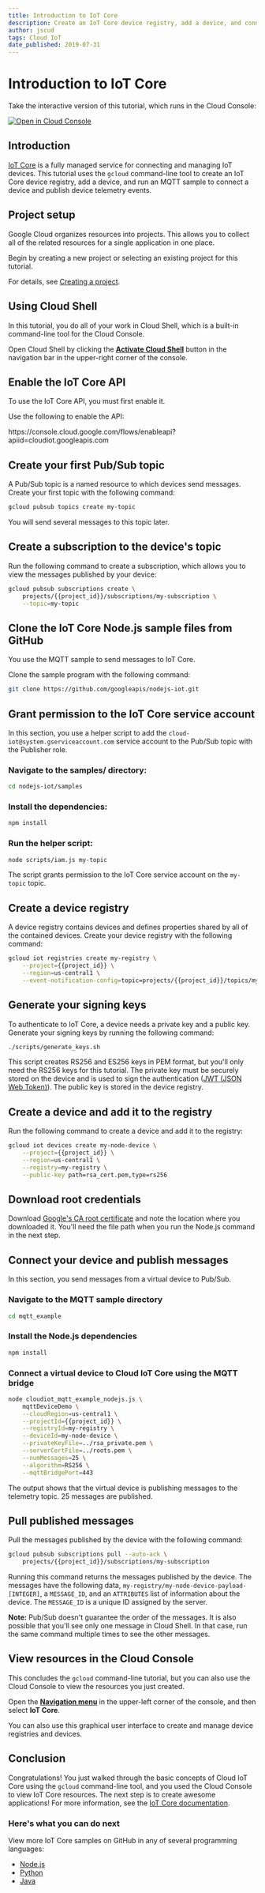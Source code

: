 ```yaml
---
title: Introduction to IoT Core
description: Create an IoT Core device registry, add a device, and connect.
author: jscud
tags: Cloud IoT
date_published: 2019-07-31
---
```


# Introduction to IoT Core

<walkthrough-test-start-page url="/start?tutorial=iot_core_quickstart"/>

<walkthrough-alt>
Take the interactive version of this tutorial, which runs in the Cloud Console:

[![Open in Cloud Console](https://walkthroughs.googleusercontent.com/tutorial/resources/open-in-console-button.svg)](https://console.cloud.google.com/getting-started?walkthrough_tutorial_id=iot_core_quickstart)

</walkthrough-alt>

<!-- {% setvar project_id "<your-project>" %} -->

## Introduction

[IoT Core](https://cloud.google.com/iot/docs/) is a fully managed service for connecting
and managing IoT devices. This tutorial uses the `gcloud` command-line tool to create an
IoT Core device registry, add a device, and run an MQTT sample to connect a device and
publish device telemetry events.

## Project setup

Google Cloud organizes resources into projects. This allows you to
collect all of the related resources for a single application in one place.

Begin by creating a new project or selecting an existing project for this tutorial.

<walkthrough-project-billing-setup></walkthrough-project-billing-setup>

For details, see
[Creating a project](https://cloud.google.com/resource-manager/docs/creating-managing-projects#creating_a_project).

## Using Cloud Shell

In this tutorial, you do all of your work in Cloud Shell, which is a built-in command-line tool for the Cloud Console.

Open Cloud Shell by clicking the <walkthrough-cloud-shell-icon></walkthrough-cloud-shell-icon>[**Activate Cloud Shell**][spotlight-open-devshell] button in the navigation bar in the upper-right corner of the console.

## Enable the IoT Core API

To use the IoT Core API, you must first enable it.

Use the following to enable the API:

<walkthrough-enable-apis apis="cloudiot.googleapis.com"/>

<walkthrough-alt>
https://console.cloud.google.com/flows/enableapi?apiid=cloudiot.googleapis.com
</walkthrough-alt>

## Create your first Pub/Sub topic

A Pub/Sub topic is a named resource to which devices send messages. Create your first
topic with the following command:

```bash
gcloud pubsub topics create my-topic
```

You will send several messages to this topic later.

## Create a subscription to the device's topic

Run the following command to create a subscription, which allows you to view the
messages published by your device:

```bash
gcloud pubsub subscriptions create \
    projects/{{project_id}}/subscriptions/my-subscription \
    --topic=my-topic
```

<walkthrough-test-code-output text="Created subscription|Failed to create subscription" />

## Clone the IoT Core Node.js sample files from GitHub

You use the MQTT sample to send messages to IoT Core.

Clone the sample program with the following command:

```bash
git clone https://github.com/googleapis/nodejs-iot.git
```

## Grant permission to the IoT Core service account

In this section, you use a helper script to add the
`cloud-iot@system.gserviceaccount.com` service account to the Pub/Sub
topic with the Publisher role.

### Navigate to the samples/ directory:

```bash
cd nodejs-iot/samples
```

### Install the dependencies:

```bash
npm install
```

<walkthrough-test-code-output text="node scripts/postinstall" />

### Run the helper script:

```bash
node scripts/iam.js my-topic
```

The script grants permission to the IoT Core service account on the
`my-topic` topic.

## Create a device registry

A device registry contains devices and defines properties shared by all of the
contained devices. Create your device registry with the following command:

```bash
gcloud iot registries create my-registry \
    --project={{project_id}} \
    --region=us-central1 \
    --event-notification-config=topic=projects/{{project_id}}/topics/my-topic
```

<walkthrough-test-code-output text="Created registry|ALREADY_EXISTS" />

## Generate your signing keys

To authenticate to IoT Core, a device needs a private key and a public
key. Generate your signing keys by running the following command:

```bash
./scripts/generate_keys.sh
```

This script creates RS256 and ES256 keys in PEM format, but you'll only need the
RS256 keys for this tutorial. The private key must be securely stored on the
device and is used to sign the authentication
([JWT (JSON Web Token)](https://cloud.google.com/iot/docs/how-tos/credentials/jwts)). The public
key is stored in the device registry.

## Create a device and add it to the registry

Run the following command to create a device and add it to the registry:

```bash
gcloud iot devices create my-node-device \
    --project={{project_id}} \
    --region=us-central1 \
    --registry=my-registry \
    --public-key path=rsa_cert.pem,type=rs256
```

<walkthrough-test-code-output text="Created device|ALREADY_EXISTS" />

## Download root credentials

Download [Google's CA root certificate](https://pki.goog/roots.pem) and note the
location where you downloaded it. You'll need the file path when you run the
Node.js command in the next step.

## Connect your device and publish messages

In this section, you send messages from a virtual device to Pub/Sub.

### Navigate to the MQTT sample directory

```bash
cd mqtt_example
```

### Install the Node.js dependencies

```bash
npm install
```

### Connect a virtual device to Cloud IoT Core using the MQTT bridge

```bash
node cloudiot_mqtt_example_nodejs.js \
    mqttDeviceDemo \
    --cloudRegion=us-central1 \
    --projectId={{project_id}} \
    --registryId=my-registry \
    --deviceId=my-node-device \
    --privateKeyFile=../rsa_private.pem \
    --serverCertFile=../roots.pem \
    --numMessages=25 \
    --algorithm=RS256 \
    --mqttBridgePort=443
```

The output shows that the virtual device is publishing messages to the telemetry
topic. 25 messages are published.

## Pull published messages

Pull the messages published by the device with the following command:

```bash
gcloud pubsub subscriptions pull --auto-ack \
    projects/{{project_id}}/subscriptions/my-subscription
```

Running this command returns the messages published by the device. The messages
have the following data, `my-registry/my-node-device-payload-[INTEGER]`, a
`MESSAGE_ID`, and an `ATTRIBUTES` list of information about the device. The
`MESSAGE_ID` is a unique ID assigned by the server.

**Note:** Pub/Sub doesn't guarantee the order of the messages. It is also
possible that you'll see only one message in Cloud Shell. In that case, run
the same command multiple times to see the other messages.

## View resources in the Cloud Console

This concludes the `gcloud` command-line tutorial, but you can also use the Cloud
Console to view the resources you just created.

Open the [**Navigation menu**][spotlight-console-menu] in the upper-left corner of the console, and 
then select **IoT Core**.

<walkthrough-menu-navigation sectionId="IOT_SECTION"/>

You can also use this graphical user interface to create and manage device registries and devices.

## Conclusion

<walkthrough-conclusion-trophy/>

Congratulations! You just walked through the basic concepts of Cloud IoT Core
using the `gcloud` command-line tool, and you used the Cloud Console to view
IoT Core resources. The next step is to create awesome applications! For more
information, see the [IoT Core documentation](https://cloud.google.com/iot/docs/).

### Here's what you can do next

View more IoT Core samples on GitHub in any of several programming languages:

-   [Node.js](https://github.com/googleapis/nodejs-iot/tree/master/samples/)
-   [Python](https://github.com/GoogleCloudPlatform/python-docs-samples/tree/master/iot/api-client/)
-   [Java](https://github.com/GoogleCloudPlatform/java-docs-samples/tree/master/iot/api-client)

[spotlight-open-devshell]: walkthrough://spotlight-pointer?spotlightId=devshell-activate-button
[spotlight-console-menu]: walkthrough://spotlight-pointer?spotlightId=console-nav-menu
